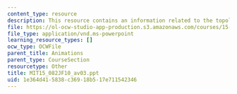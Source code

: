 ```yaml
---
content_type: resource
description: This resource contains an information related to the topological ordering.
file: https://ol-ocw-studio-app-production.s3.amazonaws.com/courses/15-082j-network-optimization-fall-2010/1e364d415838c36918b517e711542346_MIT15_082JF10_av03.ppt
file_type: application/vnd.ms-powerpoint
learning_resource_types: []
ocw_type: OCWFile
parent_title: Animations
parent_type: CourseSection
resourcetype: Other
title: MIT15_082JF10_av03.ppt
uid: 1e364d41-5838-c369-18b5-17e711542346
---
```

